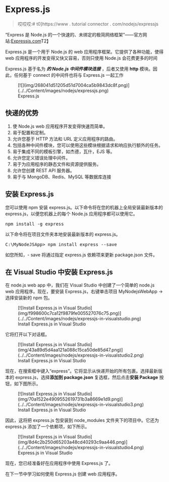 # Express.js

> 哎哎哎:# t0]https://www . tutorial connector . com/nodejs/expressjs

“Express 是 Node.js 的一个快速的、未绑定的极简网络框架”——官方网站:[Expressjs.com](https://expressjs.com/)T2】

Express.js 是一个用于 Node.js 的 web 应用程序框架。它提供了各种功能，使得 web 应用程序的开发变得又快又容易，否则只使用 Node.js 会花费更多的时间

Express.js 基于名为 ***的 Node.js 中间件模块连接*** ，后者又使用 **http** 模块。因此，任何基于 connect 的中间件也将与 Express.js 一起工作

<figure>[![](img/268041d51205d51d7004ca5b9843dc8f.png)](../../Content/images/nodejs/expressjs.png)

<figcaption>Express.js</figcaption>

</figure>

## 快递的优势

1.  使 Node.js web 应用程序开发变得快速而简单。
2.  易于配置和定制。
3.  允许您基于 HTTP 方法和 URL 定义应用程序的路由。
4.  包括各种中间件模块，您可以使用这些模块根据请求和响应执行额外的任务。
5.  易于集成不同的模板引擎，如杰德，瓦什，EJS 等。
6.  允许您定义错误处理中间件。
7.  易于为应用程序的静态文件和资源提供服务。
8.  允许您创建 REST API 服务器。
9.  易于与 MongoDB、Redis、MySQL 等数据库连接

## 安装 Express.js

您可以使用 npm 安装 express.js。以下命令将在您的机器上全局安装最新版本的 express.js，以便您机器上的每个 Node.js 应用程序都可以使用它。

<samp>npm install -g express</samp>

以下命令将在项目文件夹本地安装最新版本的 express.js。

<samp>C:\MyNodeJSApp> npm install express --save</samp>

如您所知，- save 将通过指定 express.js 依赖项来更新 package.json 文件。

## 在 Visual Studio 中安装 Express.js

在 node.js web app 中，我们在 Visual Studio 中创建了一个简单的 node.js web 应用程序。现在，要安装 Express.js，右键单击项目 MyNodejsWebApp ->选择安装新的 npm 包。

<figure>[![Install Express.js in Visual Studio](img/f998600c7ca12f9879fe005527076c75.png)](../../Content/images/nodejs/expressjs-in-visualstudio.png)

<figcaption>Install Express.js in Visual Studio</figcaption>

</figure>

它将打开以下对话框。

<figure>[![Install Express.js in Visual Studio](img/43a89d5d4aa121a088c15ca50de85d47.png)](../../Content/images/nodejs/expressjs-in-visualstudio2.png)

<figcaption>Install Express.js in Visual Studio</figcaption>

</figure>

现在，在搜索框中键入“express”。它将显示从快递开始的所有包裹。选择最新版本的 express.js，选择**添加到 package.json** 复选框，然后点击**安装 Package** 按钮，如下图所示。

<figure>[![Install Express.js in Visual Studio](img/70a1522e4909552619731b3a8669e1d9.png)](../../Content/images/nodejs/expressjs-in-visualstudio3.png)

<figcaption>Install Express.js in Visual Studio</figcaption>

</figure>

因此，这将把 express.js 包安装到 node_modules 文件夹下的项目中。它还为 express.js 添加了一个依赖项，如下所示。

<figure>[![Install Express.js in Visual Studio](img/8d4c2b250d65203a48cd40293c9aa446.png)](../../Content/images/nodejs/expressjs-in-visualstudio4.png)

<figcaption>Express.js in Visual Studio</figcaption>

</figure>

现在，您已经准备好在应用程序中使用 Express.js 了。

在下一节中学习如何使用 Express.js 创建 web 应用程序。